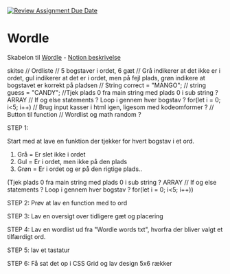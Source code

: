 [![Review Assignment Due Date](https://classroom.github.com/assets/deadline-readme-button-24ddc0f5d75046c5622901739e7c5dd533143b0c8e959d652212380cedb1ea36.svg)](https://classroom.github.com/a/SbgH9FA6)
# Wordle
Skabelon til [Wordle](https://www.nytimes.com/games/wordle/index.html) - [Notion beskrivelse](https://mercantec.notion.site/Wordle-101117d07e79459c8fc5b74e6984516a?pvs=4)


skitse
// Ordliste 
// 5 bogstaver i ordet, 6 gæt
// Grå indikerer at det ikke er i ordet, gul indikerer at det er i ordet, men på fejl plads, grøn indikere at bogstavet er korrekt på pladsen
// String correct = "MANGO";
// string guess = "CANDY";
//Tjek plads 0 fra main string med plads 0 i sub string ? ARRAY
// If og else statements ? Loop i gennem hver bogstav ? for(let i = 0; i<5; i++)
// Brug input kasser i html igen, ligesom med kodeomformer ?
// Button til function
// Wordlist og math random ?




STEP 1: 

Start med at lave en funktion der tjekker for hvert bogstav i et ord.

1. Grå = Er slet ikke i ordet
2. Gul = Er i ordet, men ikke på den plads
3. Grøn = Er i ordet og er på den rigtige plads..

(Tjek plads 0 fra main string med plads 0 i sub string ? ARRAY
// If og else statements ? Loop i gennem hver bogstav ? for(let i = 0; i<5; i++))

STEP 2: Prøv at lav en function med to ord


STEP 3: Lav en oversigt over tidligere gæt og placering


STEP 4:  Lav en wordlist ud fra "Wordle words txt", hvorfra der bliver valgt et tilfærdigt ord.


STEP 5: lav et tastatur


STEP 6: Få sat det op i CSS Grid og lav design 5x6 rækker

